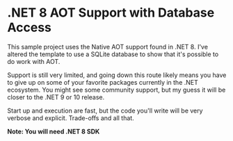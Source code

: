 # .NET 8 AOT Support with Database Access

This sample project uses the Native AOT support found in .NET 8. I've altered the template to use a SQLite database to show that it's possible to do work with AOT.

Support is still very limited, and going down this route likely means you have to give up on some of your favorite packages currently in the .NET ecosystem. You might see some community support, but my guess it will be closer to the .NET 9 or 10 release.

Start up and execution are fast, but the code you'll write will be very verbose and explicit. Trade-offs and all that.

**Note: You will need .NET 8 SDK**

